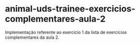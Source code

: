 # animal-uds-trainee-exercicios-complementares-aula-2
Implementação referente ao exercício 1 da lista de exercícios complementares da aula 2.
